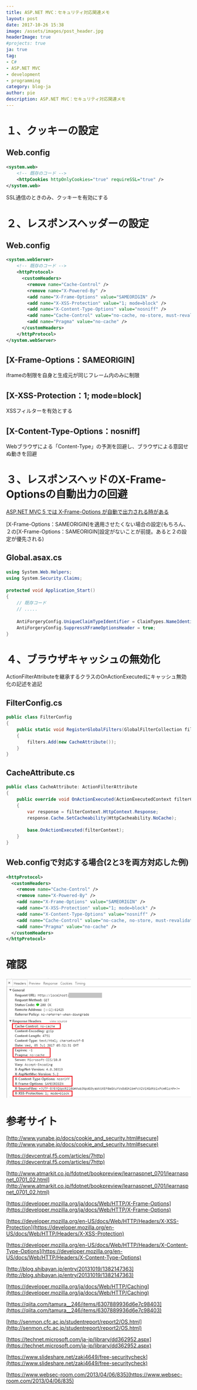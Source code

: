 ```yaml
---
title: ASP.NET MVC：セキュリティ対応関連メモ
layout: post
date: 2017-10-26 15:38
image: /assets/images/post_header.jpg
headerImage: true
#projects: true
ja: true
tag:
- C#
- ASP.NET MVC
- development
- programming
category: blog-ja
author: pie
description: ASP.NET MVC：セキュリティ対応関連メモ
---
```


# １、クッキーの設定

## Web.config

```xml
<system.web>
    <!-- 既存のコード -->
    <httpCookies httpOnlyCookies="true" requireSSL="true" />
</system.web>
```
SSL通信のときのみ、クッキーを有効にする

# ２、レスポンスヘッダーの設定

## Web.config
```xml
<system.webServer>
    <!-- 既存のコード -->
    <httpProtocol>
      <customHeaders>
        <remove name="Cache-Control" />
        <remove name="X-Powered-By" />
        <add name="X-Frame-Options" value="SAMEORIGIN" />
        <add name="X-XSS-Protection" value="1; mode=block" />
        <add name="X-Content-Type-Options" value="nosniff" />
        <add name="Cache-Control" value="no-cache, no-store, must-revalidate" />
        <add name="Pragma" value="no-cache" />
      </customHeaders>
    </httpProtocol>
</system.webServer>
```

## [X-Frame-Options：SAMEORIGIN]
iframeの制限を自身と生成元が同じフレーム内のみに制限

## [X-XSS-Protection：1; mode=block]
XSSフィルターを有効とする

## [X-Content-Type-Options：nosniff]
Webブラウザによる「Content-Type」の予測を回避し、ブラウザによる意図せぬ動きを回避


# ３、レスポンスヘッドのX-Frame-Optionsの自動出力の回避

[ASP.NET MVC 5 では X-Frame-Options が自動で出力される時がある](http://blog.shibayan.jp/entry/20131019/1382147363)

[X-Frame-Options：SAMEORIGIN]を適用させたくない場合の設定(もちろん、２の[X-Frame-Options：SAMEORIGIN]設定がないことが前提。あると２の設定が優先される)


## Global.asax.cs

```cs
using System.Web.Helpers;
using System.Security.Claims;

protected void Application_Start()
{
    // 既存コード
    // .....

    AntiForgeryConfig.UniqueClaimTypeIdentifier = ClaimTypes.NameIdentifier;
    AntiForgeryConfig.SuppressXFrameOptionsHeader = true;
}
```
# ４、ブラウザキャッシュの無効化

ActionFilterAttributeを継承するクラスのOnActionExecutedにキャッシュ無効化の記述を追記


## FilterConfig.cs

```cs
public class FilterConfig
{
	public static void RegisterGlobalFilters(GlobalFilterCollection filters)
	{
		filters.Add(new CacheAttribute());
	}
}
```

## CacheAttribute.cs

```cs
public class CacheAttribute: ActionFilterAttribute
{
	public override void OnActionExecuted(ActionExecutedContext filterContext)
	{
		var response = filterContext.HttpContext.Response;
		response.Cache.SetCacheability(HttpCacheability.NoCache);

		base.OnActionExecuted(filterContext);
	}
}
```

## Web.configで対応する場合(2と3を両方対応した例)

```xml
<httpProtocol>
  <customHeaders>
	<remove name="Cache-Control" />
	<remove name="X-Powered-By" />
	<add name="X-Frame-Options" value="SAMEORIGIN" />
	<add name="X-XSS-Protection" value="1; mode=block" />
	<add name="X-Content-Type-Options" value="nosniff" />
	<add name="Cache-Control" value="no-cache, no-store, must-revalidate" />
	<add name="Pragma" value="no-cache" />
  </customHeaders>
</httpProtocol>
```

# 確認

![005](/assets/images/post/post-005.png)

# 参考サイト

[http://www.yunabe.jp/docs/cookie_and_security.html#secure](http://www.yunabe.jp/docs/cookie_and_security.html#secure)

[https://devcentral.f5.com/articles/7http](https://devcentral.f5.com/articles/7http)

[http://www.atmarkit.co.jp/fdotnet/bookpreview/learnaspnet_0701/learnaspnet_0701_02.html](http://www.atmarkit.co.jp/fdotnet/bookpreview/learnaspnet_0701/learnaspnet_0701_02.html)

[https://developer.mozilla.org/ja/docs/Web/HTTP/X-Frame-Options](https://developer.mozilla.org/ja/docs/Web/HTTP/X-Frame-Options)

[https://developer.mozilla.org/en-US/docs/Web/HTTP/Headers/X-XSS-Protection](https://developer.mozilla.org/en-US/docs/Web/HTTP/Headers/X-XSS-Protection)

[https://developer.mozilla.org/en-US/docs/Web/HTTP/Headers/X-Content-Type-Options](https://developer.mozilla.org/en-US/docs/Web/HTTP/Headers/X-Content-Type-Options)

[http://blog.shibayan.jp/entry/20131019/1382147363](http://blog.shibayan.jp/entry/20131019/1382147363)

[https://developer.mozilla.org/ja/docs/Web/HTTP/Caching](https://developer.mozilla.org/ja/docs/Web/HTTP/Caching)

[https://qiita.com/tamura__246/items/6307889936d6e7c98403](https://qiita.com/tamura__246/items/6307889936d6e7c98403)

[http://senmon.cfc.ac.jp/studentreport/report2/OS.html](http://senmon.cfc.ac.jp/studentreport/report2/OS.html)

[https://technet.microsoft.com/ja-jp/library/dd362952.aspx](https://technet.microsoft.com/ja-jp/library/dd362952.aspx)

[https://www.slideshare.net/zaki4649/free-securitycheck](https://www.slideshare.net/zaki4649/free-securitycheck)

[https://www.websec-room.com/2013/04/06/835](https://www.websec-room.com/2013/04/06/835)




